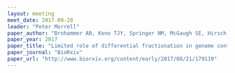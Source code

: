 ```yaml
---
layout: meeting
meet_date: 2017-09-28
leader: "Peter Morrell"
paper_author: "Brohammer AB, Kono TJY, Springer NM, McGaugh SE, Hirsch CN"
paper_year: 2017
paper_title: "Limited role of differential fractionation in genome content variation and function in maize (<i>Zea mays L.</i>) inbred lines"
paper_journal: "BioRxiv"
paper_url: "http://www.biorxiv.org/content/early/2017/08/21/179119"
---
```

